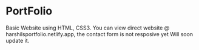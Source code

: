 # PortFolio
Basic Website using HTML, CSS3. 
You can view direct website @ harshilsportfolio.netlify.app, the contact form is not resposive yet
Will soon update it.
